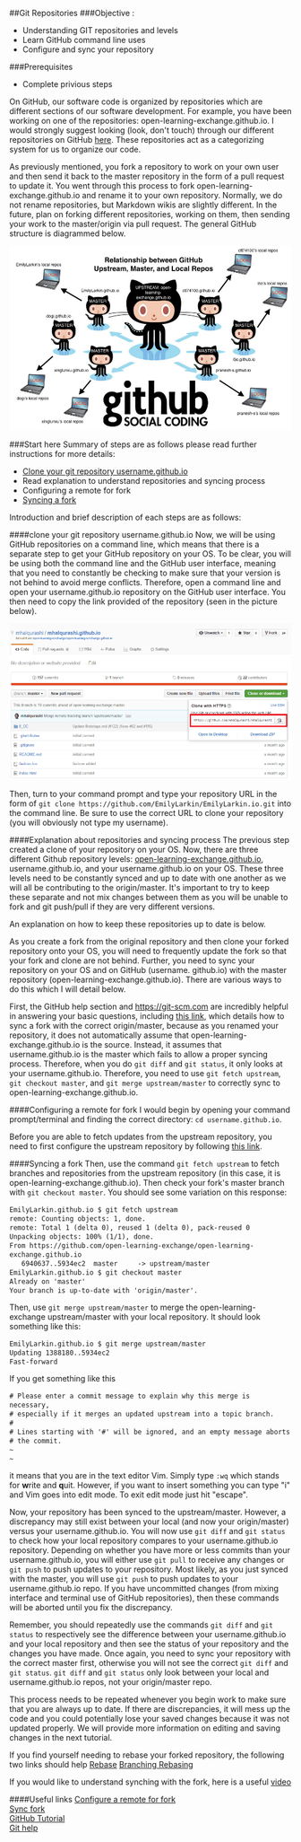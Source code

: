 ##Git Repositories 
###Objective :
* Understanding GIT repositories and levels
* Learn GitHub command line uses
* Configure and sync your repository

###Prerequisites
* Complete privious steps

On GitHub, our software code is organized by repositories which are different sections of our software development. For example, you have been working on one of the repositories: open-learning-exchange.github.io. I would strongly suggest looking (look, don't touch) through our different repositories on GitHub [here](https://github.com/open-learning-exchange). These repositories act as a categorizing system for us to organize our code. 

As previously mentioned, you fork a repository to work on your own user and then send it back to the master repository in the form of a pull request to update it. You went through this process to fork open-learning-exchange.github.io and rename it to your own repository. Normally, we do not rename repositories, but Markdown wikis are slightly different. In the future, plan on forking different repositories, working on them, then sending your work to the master/origin via pull request. The general GitHub structure is diagrammed below.

![Repositories Relationship](uploads/images/reposdiagram.png)

###Start here
Summary of steps are as follows please read further instructions for more details:

* [Clone your git repository username.github.io ](gitandrepositories.md#clone_your_git_repository_username.github.io)
* Read explanation to understand repositories and syncing process  
* Configuring a remote for fork  
* [Syncing a fork](gitandrepositories.md#Syncing_a_fork)  

Introduction and brief description of each steps are as follows:

####clone your git repository username.github.io
Now, we will be using GitHub repositories on a command line, which means that there is a separate step to get your GitHub repository on your OS. To be clear, you will be using both the command line and the GitHub user interface, meaning that you need to constantly be checking to make sure that your version is not behind to avoid merge conflicts. Therefore, open a command line and open your username.github.io repository on the  GitHub user interface. You then need to copy the link provided of the repository (seen in the picture below).

![GitHub Clone URL](uploads/images/githubcloneurl.png)

Then, turn to your command prompt and type your repository URL in the form of `git clone https://github.com/EmilyLarkin/EmilyLarkin.io.git` into the command line. Be sure to use the correct URL to clone your repository (you will obviously not type my username).

####Explanation about repositories and syncing process
The previous step created a clone of your repository on your OS. 
Now, there are three different Github repository levels: [open-learning-exchange.github.io](https://github.com/open-learning-exchange/open-learning-exchange.github.io), username.github.io, and your username.github.io on your OS. These three levels need to be constantly synced and up to date with one another as we will all be contributing to the origin/master. It's important to try to keep these separate and not mix changes between them as you will be unable to fork and git push/pull if they are very different versions. 

An explanation on how to keep these repositories up to date is below. 

As you create a fork from the original repository and then clone your forked repository onto your OS, you will need to frequently update the fork so that your fork and clone are not behind. Further, you need to sync your repository on your OS and on GitHub (username. github.io) with the master repository (open-learning-exchange.github.io). There are various ways to do this which I will detail below. 

First, the GitHub help section and https://git-scm.com are incredibly helpful in answering your basic questions, including [this link](https://help.github.com/articles/syncing-a-fork/), which details how to sync a fork with the correct origin/master, because as you renamed your repository, it does not automatically assume that open-learning-exchange.github.io is the source. Instead, it assumes that username.github.io is the master which fails to allow a proper syncing process. Therefore, when you do `git diff` and `git status`, it only looks at your username.github.io. Therefore, you need to use `git fetch upstream`, `git checkout master`, and `git merge upstream/master` to correctly sync to open-learning-exchange.github.io. 

####Configuring a remote for fork
I would begin by opening your command prompt/terminal and finding the correct directory: `cd username.github.io`.

Before you are able to fetch updates from the upstream repository, you need to first configure the upstream repository by following [this link](https://help.github.com/articles/configuring-a-remote-for-a-fork/). 

####Syncing a fork
Then, use the command `git fetch upstream` to fetch branches and repositories from the upstream repository (in this case, it is open-learning-exchange.github.io). Then check your fork's master branch with `git checkout master`. You should see some variation on this response: 

```
EmilyLarkin.github.io $ git fetch upstream
remote: Counting objects: 1, done.
remote: Total 1 (delta 0), reused 1 (delta 0), pack-reused 0
Unpacking objects: 100% (1/1), done.
From https://github.com/open-learning-exchange/open-learning-exchange.github.io
   6940637..5934ec2  master     -> upstream/master
EmilyLarkin.github.io $ git checkout master
Already on 'master'
Your branch is up-to-date with 'origin/master'.
```
  
Then, use `git merge upstream/master` to merge the open-learning-exchange upstream/master with your local repository. It should look something like this:

```
EmilyLarkin.github.io $ git merge upstream/master
Updating 1388180..5934ec2
Fast-forward
```

If you get something like this

```
# Please enter a commit message to explain why this merge is necessary,
# especially if it merges an updated upstream into a topic branch.
#
# Lines starting with '#' will be ignored, and an empty message aborts
# the commit.
~                                                                               
~ 
```
it means that you are in the text editor Vim. Simply type ```:wq``` which stands for **w**rite and **q**uit. However, if you want to insert something you can type "i" and Vim goes into edit mode. To exit edit mode just hit "escape".

Now, your repository has been synced to the upstream/master. However, a discrepancy may still exist between your local (and now your origin/master) versus your username.github.io. You will now use `git diff` and `git status` to check how your local repository compares to your username.github.io repository. Depending on whether you have more or less commits than your username.github.io, you will either use `git pull` to receive any changes or `git push` to push updates to your repository. Most likely, as you just synced with the master, you will use `git push` to push updates to your username.github.io repo. If you have uncommitted changes (from mixing interface and terminal use of GitHub repositories), then these commands will be aborted until you fix the discrepancy.

Remember, you should repeatedly use the commands `git diff` and `git status` to respectively see the difference between your username.github.io and your local repository and then see the status of your repository and the changes you have made. Once again, you need to sync your repository with the correct master first, otherwise you will not see the correct `git diff` and `git status`. `git diff` and `git status` only look between your local and username.github.io repos, not your origin/master repo. 

This process needs to be repeated whenever you begin work to make sure that you are always up to date. If there are discrepancies, it will mess up the code and you could potentially lose your saved changes because it was not updated properly. We will provide more information on editing and saving changes in the next tutorial. 

If you find yourself needing to rebase your forked repository, the following two links should help
[Rebase](https://git-scm.com/docs/git-rebase)
[Branching Rebasing](https://git-scm.com/book/en/v2/Git-Branching-Rebasing)

 If you would like to understand synching with the fork, here is a useful [video](https://www.youtube.com/watch?v=-zvHQXnBO6c)

####Useful links
[Configure a remote for fork](https://help.github.com/articles/configuring-a-remote-for-a-fork/)  
[Sync fork](https://help.github.com/articles/syncing-a-fork/)  
[GitHub Tutorial](http://product.hubspot.com/blog/git-and-github-tutorial-for-beginners)  
[Git help](https://git-scm.com/)
